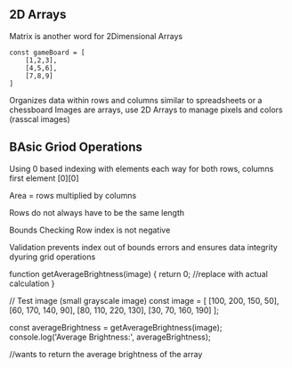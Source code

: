 ## 2D Arrays
Matrix is another word for 2Dimensional Arrays
```
const gameBoard = [
    [1,2,3],
    [4,5,6],
    [7,8,9]
]
```
Organizes data within rows and columns similar to spreadsheets or a chessboard
    Images are arrays, use 2D Arrays to manage pixels and colors (rasscal images)

## BAsic Griod Operations
Using 0 based indexing with elements each way for both rows, columns
first element [0][0]

Area = rows multiplied by columns

Rows do not always have to be the same length

Bounds Checking
Row index is not negative

Validation prevents index out of bounds errors and ensures data integrity dyuring grid operations


function getAverageBrightness(image) {
  return 0; //replace with actual calculation
}

// Test image (small grayscale image)
const image = [
    [100, 200, 150, 50],
    [60, 170, 140, 90],
    [80, 110, 220, 130],
    [30, 70, 160, 190]
];

const averageBrightness = getAverageBrightness(image);
console.log('Average Brightness:', averageBrightness);

//wants to return the average brightness of the array